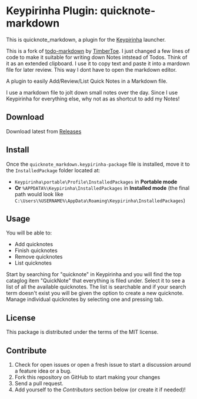 # Keypirinha Plugin: quicknote-markdown

This is quicknote_markdown, a plugin for the [Keypirinha](http://keypirinha.com) launcher.

This is a fork of [todo-markdown](https://github.com/TimberToe/keypirinha-todo-markdown) by [TimberToe](https://github.com/TimberToe/). I just changed a few lines of code to make it suitable for writing down Notes intstead of Todos. Think of it as an extended clipboard. I use it to copy text and paste it into a mardown file for later review. This way I dont have to open the markdown editor.

A plugin to easily Add/Review/List Quick Notes in a Markdown file.

I use a markdown file to jolt down small notes over the day.
Since I use Keypirinha for everything else, why not as as shortcut to add my Notes!

## Download

Download latest from [Releases](https://github.com/brutalbeatdown/keypirinha-quicknote-markdown/releases)


## Install

Once the `quicknote_markdown.keypirinha-package` file is installed,
move it to the `InstalledPackage` folder located at:

* `Keypirinha\portable\Profile\InstalledPackages` in **Portable mode**
* **Or** `%APPDATA%\Keypirinha\InstalledPackages` in **Installed mode** (the
  final path would look like
  `C:\Users\%USERNAME%\AppData\Roaming\Keypirinha\InstalledPackages`)


## Usage

You will be able to:
 - Add quicknotes
 - Finish quicknotes
 - Remove quicknotes
 - List quicknotes

Start by searching for "quicknote" in Keypirinha and you will find the top cataglog item "QuickNote" that everything is filed under. 
Select it to see a list of all the available quicknotes. The list is searchable and if your search term doesn't exist you will be given the option to create a new quicknote. Manage individual quicknotes by selecting one and pressing tab.

## License

This package is distributed under the terms of the MIT license.


## Contribute

1. Check for open issues or open a fresh issue to start a discussion around a
   feature idea or a bug.
2. Fork this repository on GitHub to start making your changes
3. Send a pull request.
4. Add yourself to the *Contributors* section below (or create it if needed)!
